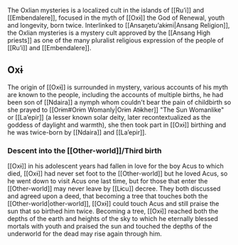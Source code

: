 The Oxlian mysteries is a localized cult in the islands of [[Ruʼi]] and [[Embendalere]], focused in the myth of [[Oxɨ]] the God of Renewal, youth and longevity, born twice.
Interlinked to [[Ansaŋetuʼakɨmi|Ansang Religion]], the Oxlian mysteries is a mystery cult approved by the [[Ansang High priests]] as one of the many pluralist religious expression of the people of [[Ruʼi]] and [[Embendalere]].

## Oxɨ

The origin of [[Oxɨ]] is surrounded in mystery, various accounts of his myth are known to the people, including the accounts of multiple births, he had been son of [[Ndaira]] a nymph whom couldn't bear the pain of childbirth so she prayed to [[Orɨm#Orɨm Womanly|Orɨm Atɨkher]] "The Sun Womanlike" or [[Laʼepir]] (a lesser known solar deity, later recontextualized as the goddess of daylight and warmth), she then took part in [[Oxɨ]] birthing and he was twice-born by [[Ndaira]] and [[Laʼepir]].
### Descent into the [[Other-world]]/Third birth
[[Oxɨ]] in his adolescent years had fallen in love for the boy Acus to which died, [[Oxɨ]] had never set foot to the [[Other-world]] but he loved Acus, so he went down to visit Acus one last time, but for those that enter the [[Other-world]] may never leave by [[Lɨcu]] decree. They both discussed and agreed upon a deed, that becoming a tree that touches both the [[Other-world|other-world]], [[Oxɨ]] could touch Acus and still praise the sun that so birthed him twice. Becoming a tree, [[Oxɨ]] reached both the depths of the earth and heights of the sky to which he eternally blessed mortals with youth and praised the sun and touched the depths of the underworld for the dead may rise again through him.
